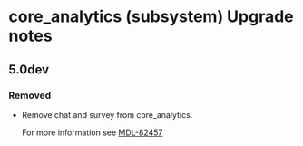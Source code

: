 # core_analytics (subsystem) Upgrade notes

## 5.0dev

### Removed

- Remove chat and survey from core_analytics.

  For more information see [MDL-82457](https://tracker.moodle.org/browse/MDL-82457)
